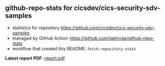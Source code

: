 ## github-repo-stats for cicsdev/cics-security-sdv-samples

- statistics for repository https://github.com/cicsdev/cics-security-sdv-samples
- managed by GitHub Action: https://github.com/jgehrcke/github-repo-stats
- workflow that created this README: `fetch-repository-stats`

**Latest report PDF**: [report.pdf](https://github.com/cicsdev/repo-stats/raw/reports/cicsdev/cics-security-sdv-samples/latest-report/report.pdf)

